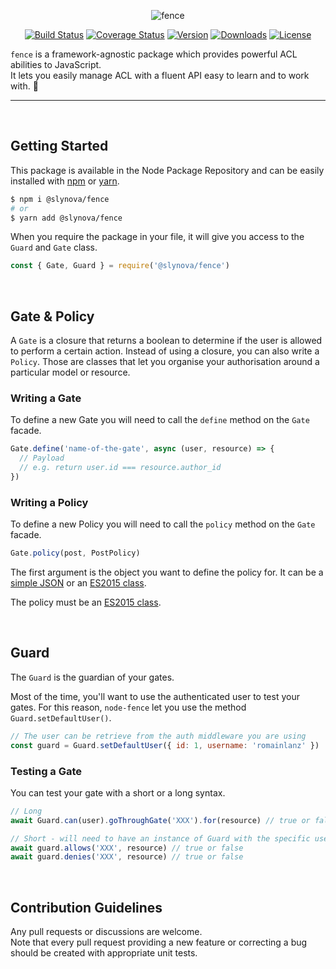 <p align="center">
  <img alt="fence" src="https://user-images.githubusercontent.com/2793951/28426832-a49b1e36-6d74-11e7-906c-76de04742d39.png">
</p>

<p align="center">
  <a href="https://travis-ci.org/Slynova-Org/fence"><img src="https://img.shields.io/travis/Slynova-Org/fence/master.svg?style=flat-square" alt="Build Status"></a>
  <a href="https://coveralls.io/github/Slynova-Org/fence?branch=master"><img src="https://img.shields.io/coveralls/Slynova-Org/fence/master.svg?style=flat-square" alt="Coverage Status"></a>
  <a href="https://www.npmjs.com/package/@slynova/fence"><img src="https://img.shields.io/npm/v/@slynova/fence.svg?style=flat-square" alt="Version"></a>
  <a href="https://www.npmjs.com/package/@slynova/fence"><img src="https://img.shields.io/npm/dt/@slynova/fence.svg?style=flat-square" alt="Downloads"></a>
  <a href="https://opensource.org/licenses/MIT"><img src="https://img.shields.io/npm/l/@slynova/fence.svg?style=flat-square" alt="License"></a>
</p>

`fence` is a framework-agnostic package which provides powerful ACL abilities to JavaScript.<br>
It lets you easily manage ACL with a fluent API easy to learn and to work with. :rocket:

<hr>
<br>

## Getting Started

This package is available in the Node Package Repository and can be easily installed with [npm](https://docs.npmjs.com/getting-started/what-is-npm) or [yarn](https://yarnpkg.com).

```bash
$ npm i @slynova/fence
# or
$ yarn add @slynova/fence
```

When you require the package in your file, it will give you access to the `Guard` and `Gate` class.<br>

```javascript
const { Gate, Guard } = require('@slynova/fence')
```

<br>

## Gate & Policy

A `Gate` is a closure that returns a boolean to determine if the user is allowed to perform a certain action.
Instead of using a closure, you can also write a `Policy`. Those are classes that let you organise your authorisation around a particular model or resource.

### Writing a Gate

To define a new Gate you will need to call the `define` method on the `Gate` facade.

```js
Gate.define('name-of-the-gate', async (user, resource) => {
  // Payload
  // e.g. return user.id === resource.author_id
})
```

### Writing a Policy

To define a new Policy you will need to call the `policy` method on the `Gate` facade.

```js
Gate.policy(post, PostPolicy)
```

The first argument is the object you want to define the policy for. It can be a [simple JSON](https://github.com/Slynova-Org/node-fence/blob/master/tests/stubs/post.json) or an [ES2015 class](https://github.com/Slynova-Org/node-fence/blob/master/tests/stubs/Post.js).

The policy must be an [ES2015 class](https://github.com/Slynova-Org/node-fence/blob/master/tests/stubs/PostPolicy.js).

<br>

## Guard

The `Guard` is the guardian of your gates.

Most of the time, you'll want to use the authenticated user to test your gates. For this reason, `node-fence` let you use the method `Guard.setDefaultUser()`.

```js
// The user can be retrieve from the auth middleware you are using
const guard = Guard.setDefaultUser({ id: 1, username: 'romainlanz' })
```

### Testing a Gate

You can test your gate with a short or a long syntax.

```js
// Long
await Guard.can(user).goThroughGate('XXX').for(resource) // true or false

// Short - will need to have an instance of Guard with the specific user
await guard.allows('XXX', resource) // true or false
await guard.denies('XXX', resource) // true or false
```

<br>

## Contribution Guidelines

Any pull requests or discussions are welcome.<br>
Note that every pull request providing a new feature or correcting a bug should be created with appropriate unit tests.
